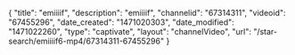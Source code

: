 {
    "title": "emiiiif",
    "description": "emiiiif",
    "channelid": "67314311",
    "videoid": "67455296",
    "date_created": "1471020303",
    "date_modified": "1471022260",
    "type": "captivate",
    "layout": "channelVideo",
    "url": "\/star-search\/emiiiif6-mp4\/67314311-67455296"
}